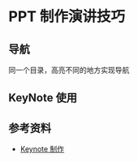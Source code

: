 # PPT 制作演讲技巧

## 导航

同一个目录，高亮不同的地方实现导航

## KeyNote 使用

## 参考资料

- [Keynote 制作](https://www.zhihu.com/pub/reader/119586582/chapter/1197933083826184192)
